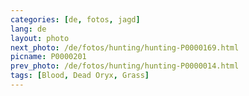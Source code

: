 ```yaml
---
categories: [de, fotos, jagd]
lang: de
layout: photo
next_photo: /de/fotos/hunting/hunting-P0000169.html
picname: P0000201
prev_photo: /de/fotos/hunting/hunting-P0000014.html
tags: [Blood, Dead Oryx, Grass]
---
```

